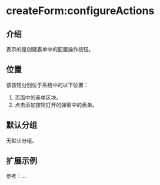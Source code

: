 # createForm:configureActions

## 介绍

表示的是创建表单中的配置操作按钮。

## 位置

该按钮分别位于系统中的以下位置：

1. 页面中的表单区块。
2. 点击添加按钮打开的弹窗中的表单。

## 默认分组

无默认分组。

## 扩展示例

参考：...
